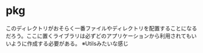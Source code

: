 # pkg

このディレクトリがおそらく一番ファイルやディレクトリを配置することになるだろう。ここに置くライブラリは必ずどのアプリケーションから利用されてもいいように作成する必要がある。
※Utilsみたいな感じ